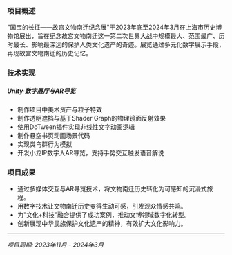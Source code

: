 ﻿---
date: '2024-08-25T09:53:42+02:00' # date in which the content is created - defaults to "today"
title: ''
draft: false # set to "true" if you want to hide the content 
description: '国宝的长征——故宫文物南迁纪念展 · 数字展及AR导览'
video: "/videos/gg.mp4"

params:
    image:
        src: "images/works/gg.png"
        scale: 0.5

projectTitle: "国宝的长征——故宫文物南迁纪念展"
duration: "2023.11-2024.03"

---

### 项目概述

"国宝的长征——故宫文物南迁纪念展"于2023年底至2024年3月在上海市历史博物馆展出，旨在纪念故宫文物南迁这一第二次世界大战中规模最大、范围最广、历时最长、影响最深远的保护人类文化遗产的奇迹。展览通过多元化数字展示手段，再现故宫文物南迁的历史记忆。

### 技术实现

##### Unity·数字展厅与AR导览
- 制作项目中美术资产与粒子特效
- 制作透明遮挡与基于Shader Graph的物理镜面反射效果
- 使用DoTween插件实现非线性文字动画逻辑
- 制作悬空书页动画场景代码
- 实现类鸟群行为模拟
- 开发小龙IP数字人AR导览，支持手势交互触发语音解说

### 项目成果
- 通过多媒体交互与AR导览技术，将文物南迁历史转化为可感知的沉浸式旅程。
- 用数字技术让文物南迁历史变得生动可感，引发观众情感共鸣。
- 为"文化+科技"融合提供了成功案例，推动文博领域数字化转型。
- 创新展现中华民族保护文化遗产的精神，有效扩大文化影响力。


---

*项目周期: 2023年11月 - 2024年3月*  